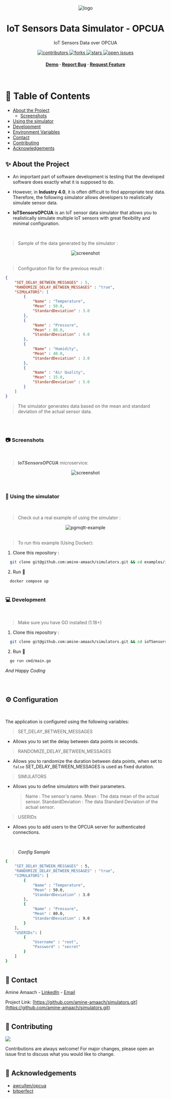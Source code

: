 <div align="center">

  <img src="docs/IoTSensorsOPCUA-Banner.png" alt="logo"/>
  <h1>IoT Sensors Data Simulator - OPCUA</h1>
  
  <p>
    IoT Sensors Data over OPCUA
  </p>
  
<!-- Badges -->
<p>
  <a href="https://github.com/amine-amaach/simulators/graphs/contributors">
    <img src="https://img.shields.io/github/contributors/amine-amaach/simulators" alt="contributors" />
  </a>
  <a href="https://github.com/amine-amaach/simulators/network/members">
    <img src="https://img.shields.io/github/forks/amine-amaach/simulators" alt="forks" />
  </a>
  <a href="https://github.com/amine-amaach/simulators/stargazers">
    <img src="https://img.shields.io/github/stars/amine-amaach/simulators" alt="stars" />
  </a>
  <a href="https://github.com/amine-amaach/simulators/issues/">
    <img src="https://img.shields.io/github/issues/amine-amaach/simulators" alt="open issues" />
  </a>
</p>
   
<h4>
    <a href="#">Demo</a>
  <span> · </span>
    <a href="https://github.com/amine-amaach/simulators/issues/">Report Bug</a>
  <span> · </span>
    <a href="https://github.com/amine-amaach/simulators/issues/">Request Feature</a>
  </h4>
</div>

<br />

<!-- Table of Contents -->
# 📒 Table of Contents

- [About the Project](#✨-about-the-project)
  * [Screenshots](#📷-screenshots)
- [Using the simulator](#📎-Using-the-simulator)
- [Development](#💻-Development)
- [Environment Variables](#⚙️-Configuration)
- [Contact](#🤝-contact)
- [Contributing](#👋-contributing)
- [Acknowledgements](#💎-acknowledgements)

<!-- About the Project -->
## ✨ About the Project

* An important part of software development is testing that the developed software does exactly what it is supposed to do.

* However, in **Industry 4.0**, it is often difficult to find appropriate test data. Therefore, the following simulator allows developers to realistically simulate sensor data.

* **IoTSensorsOPCUA** is an IoT sensor data simulator that allows you to realistically simulate multiple IoT sensors with great flexibility and minimal configuration.

<br />


> Sample of the data generated by the simulator :
<div align="center"> 
  <img src="docs/screenshots/ioTSensorData.png" alt="screenshot" />
</div>

<br />

> Configuration file for the previous result :
```json
{
    "SET_DELAY_BETWEEN_MESSAGES" : 5,
    "RANDOMIZE_DELAY_BETWEEN_MESSAGES" : "true",
    "SIMULATORS": [
        {
            "Name" : "Temperature",
            "Mean" : 50.0,
            "StandardDeviation" : 3.0
        },
        {
            "Name" : "Pressure",
            "Mean" : 80.0,
            "StandardDeviation" : 9.0
        },
        {
            "Name" : "Humidity",
            "Mean" : 40.0,
            "StandardDeviation" : 3.0
        },
        {
            "Name" : "Air Quality",
            "Mean" : 15.0,
            "StandardDeviation" : 5.0
        }
    ]
}
``` 
> The simulator generates data based on the mean and standard deviation of the actual sensor data.

<br />

#

<!-- Screenshots -->
### 📷 Screenshots

<br />

> ***IoTSensorsOPCUA*** microservice:
<div align="center"> 
  <img src="docs/screenshots/ioTSensorsOPCUA.png" alt="screenshot" />
</div>


<br />

#

### 📎 Using the simulator

<br />

> Check out a real example of using the simulator :
<div align="center"> 
  <img src="docs/ioTSensorsOPCUA-Demo.png" alt="pgmqtt-example" />
</div>

<br />

> To run this example (Using Docker):

1. Clone this repository :

```bash
  git clone git@github.com:amine-amaach/simulators.git && cd examples/ioTSensorsOPCUA/
```

2. Run 🏃

```sh
  docker compose up
```

#

<!-- Development -->
### 💻 Development

<br />

> Make sure you have GO installed (1.18+)

1. Clone this repository :

```bash
  git clone git@github.com:amine-amaach/simulators.git && cd ioTSensorsOPCUA
```

2. Run 🏃

```sh
  go run cmd/main.go
```
_And Happy Coding_

<br />

#

## ⚙️ Configuration

<br />

The application is configured using the following variables:

> SET_DELAY_BETWEEN_MESSAGES

* Allows you to set the delay between data points in seconds.

> RANDOMIZE_DELAY_BETWEEN_MESSAGES

* Allows you to randomize the duration between data points, when set to `false` SET_DELAY_BETWEEN_MESSAGES is used as fixed duration.

> SIMULATORS
* Allows you to define simulators with their parameters.

  > Name : The sensor's name.
  > Mean : The data mean of the actual sensor.
  > StandardDeviation : The data Standard Deviation of the actual sensor.

> USERIDs
* Allows you to add users to the OPCUA server for authenticated connections.

<br />

> ***Config Sample***
```sh
{
    "SET_DELAY_BETWEEN_MESSAGES" : 5,
    "RANDOMIZE_DELAY_BETWEEN_MESSAGES" : "true",
    "SIMULATORS": [
        {
            "Name" : "Temperature",
            "Mean" : 50.0,
            "StandardDeviation" : 3.0
        },
        {
            "Name" : "Pressure",
            "Mean" : 80.0,
            "StandardDeviation" : 9.0
        }
    ],
    "USERIDs": [
        {
            "Username" : "root",
            "Password" : "secret"
        }
    ]
}
```
# 

<!-- Contact -->
## 🤝 Contact


Amine Amaach - [LinkedIn](https://www.linkedin.com/in/amine-amaach/) - [Email](amine.amaach@um6p.ma)

Project Link: [https://github.com/amine-amaach/simulators.git](https://github.com/amine-amaach/simulators.git)

#

<!-- Contributing -->
## 👋 Contributing

<a href="https://github.com/amine-amaach/simulators/graphs/contributors">
  <img src="https://contrib.rocks/image?repo=amine-amaach/simulators" />
</a>


Contributions are always welcome!
For major changes, please open an issue first to discuss what you would like to change.

#

<!-- Acknowledgments -->
## 💎 Acknowledgements
 - [awcullen/opcua](https://github.com/awcullen/opcua)
 - [bitperfect](https://bitperfect.at/en/blog/simulation-von-sensordaten)